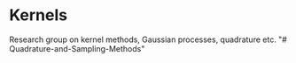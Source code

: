 # Kernels

Research group on kernel methods, Gaussian processes, quadrature etc.
"# Quadrature-and-Sampling-Methods" 
